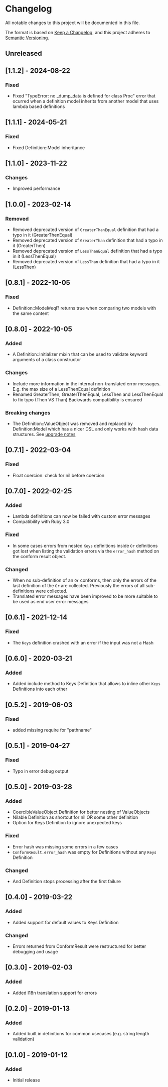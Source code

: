 # Changelog
All notable changes to this project will be documented in this file.

The format is based on [Keep a Changelog](https://keepachangelog.com/en/1.0.0/),
and this project adheres to [Semantic Versioning](https://semver.org/spec/v2.0.0.html).

## Unreleased

## [1.1.2] - 2024-08-22
### Fixed
- Fixed "TypeError: no _dump_data is defined for class Proc" error that ocurred when a definition model inherits from another model that uses lambda based definitions

## [1.1.1] - 2024-05-21
### Fixed
- Fixed Definition::Model inheritance

## [1.1.0] - 2023-11-22
### Changes
- Improved performance

## [1.0.0] - 2023-02-14
### Removed
- Removed deprecated version of `GreaterThanEqual` definition that had a typo in it (GreaterThenEqual)
- Removed deprecated version of `GreaterThan` definition that had a typo in it (GreaterThen)
- Removed deprecated version of `LessThanEqual` definition that had a typo in it (LessThenEqual)
- Removed deprecated version of `LessThan` definition that had a typo in it (LessThen)

## [0.8.1] - 2022-10-05
### Fixed
- Definition::Model#eql? returns true when comparing two models with the same content

## [0.8.0] - 2022-10-05
### Added
- A Definition::Initializer mixin that can be used to validate keyword arguments of a class constructor

### Changes
- Include more information in the internal non-translated error messages. E.g. the max size of a LessThenEqual definition
- Renamed GreaterThen, GreaterThenEqual, LessThen and LessThenEqual to fix typo (Then VS Than) Backwards compatibility is ensured

### Breaking changes
- The Definition::ValueObject was removed and replaced by Definition:Model which has a nicer DSL and only works with hash data structures. See [upgrade notes](./UpgradeNotes.md)

## [0.7.1] - 2022-03-04
### Fixed
- Float coercion: check for nil before coercion

## [0.7.0] - 2022-02-25
### Added
- Lambda definitions can now be failed with custom error messages
- Compatibility with Ruby 3.0
### Fixed
- In some cases errors from nested `Keys` definitions inside `Or` definitions got lost when listing the validation errors via the `error_hash` method on the conform result object.
### Changed
- When no sub-definition of an `Or` conforms, then only the errors of the last definition of the `Or` are collected. Previously the errors of all sub-definitions were collected.
- Translated error messages have been improved to be more suitable to be used as end user error messages

## [0.6.1] - 2021-12-14
### Fixed
- The `Keys` definition crashed with an error if the input was not a Hash

## [0.6.0] - 2020-03-21
### Added
- Added include method to Keys Definition that allows to inline other `Keys` Definitions into each other

## [0.5.2] - 2019-06-03
### Fixed
- added missing require for "pathname"

## [0.5.1] - 2019-04-27
### Fixed
- Typo in error debug output

## [0.5.0] - 2019-03-28
### Added
- CoercibleValueObject Definition for better nesting of ValueObjects
- Nilable Definition as shortcut for nil OR some other definition
- Option for Keys Definition to ignore unexpected keys
### Fixed
- Error hash was missing some errors in a few cases
- `ConformResult.error_hash` was empty for Definitions without any `Keys` Definition
### Changed
- And Definition stops processing after the first failure

## [0.4.0] - 2019-03-22
### Added
- Added support for default values to Keys Definition
### Changed
- Errors returned from ConformResult were restructured for better debugging and usage

## [0.3.0] - 2019-02-03
### Added
- Added I18n translation support for errors

## [0.2.0] - 2019-01-13
### Added
- Added built in definitions for common usecases (e.g. string length validation)

## [0.1.0] - 2019-01-12
### Added
- Initial release
